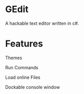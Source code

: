 # GEdit
A hackable text editor written in c#.

# Features

Themes

Run Commands

Load online Files

Dockable console window
